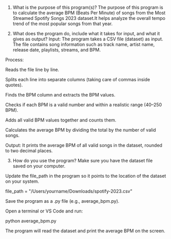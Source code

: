 1. What is the purpose of this program(s)?
   The purpose of this program is to calculate the average BPM (Beats Per Minute) of songs from the Most Streamed Spotify Songs 2023 dataset.It helps analyze the overall tempo trend of the most popular songs from that year.

2. What does the program do, include what it takes for input, and what it gives as output?
   Input:
   The program takes a CSV file (dataset) as input.
   The file contains song information such as track name, artist name, release date, playlists, streams, and BPM.

Process:

Reads the file line by line.

Splits each line into separate columns (taking care of commas inside quotes).

Finds the BPM column and extracts the BPM values.

Checks if each BPM is a valid number and within a realistic range (40–250 BPM).

Adds all valid BPM values together and counts them.

Calculates the average BPM by dividing the total by the number of valid songs.

Output:
It prints the average BPM of all valid songs in the dataset, rounded to two decimal places.

3. How do you use the program?
   Make sure you have the dataset file saved on your computer.

Update the file_path in the program so it points to the location of the dataset on your system.

file_path = "/Users/yourname/Downloads/spotify-2023.csv"

Save the program as a .py file (e.g., average_bpm.py).

Open a terminal or VS Code and run:

python average_bpm.py

The program will read the dataset and print the average BPM on the screen.
